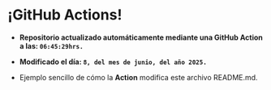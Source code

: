 # ¡GitHub Actions!
* **Repositorio actualizado automáticamente mediante una GitHub Action a las: `06:45:29hrs.`**
* **Modificado el día: `8, del mes de junio, del año 2025.`**

* Ejemplo sencillo de cómo la **Action** modifica este archivo README.md.
